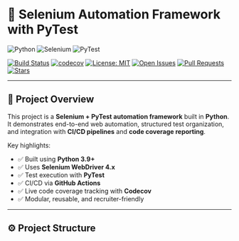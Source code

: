 # 🚀 Selenium Automation Framework with PyTest

![Python](https://img.shields.io/badge/python-3.9%2B-blue.svg)
![Selenium](https://img.shields.io/badge/selenium-4.x-green.svg)
![PyTest](https://img.shields.io/badge/pytest-automation-orange.svg)

[![Build Status](https://github.com/USERNAME/REPO_NAME/actions/workflows/ci.yml/badge.svg)](https://github.com/USERNAME/REPO_NAME/actions)
[![codecov](https://codecov.io/gh/USERNAME/REPO_NAME/branch/main/graph/badge.svg?token=YOUR_CODECOV_TOKEN)](https://codecov.io/gh/USERNAME/REPO_NAME)
[![License: MIT](https://img.shields.io/badge/License-MIT-yellow.svg)](LICENSE)
[![Open Issues](https://img.shields.io/github/issues/USERNAME/REPO_NAME)](https://github.com/USERNAME/REPO_NAME/issues)
[![Pull Requests](https://img.shields.io/github/issues-pr/USERNAME/REPO_NAME)](https://github.com/USERNAME/REPO_NAME/pulls)
[![Stars](https://img.shields.io/github/stars/USERNAME/REPO_NAME?style=social)](https://github.com/USERNAME/REPO_NAME/stargazers)

---

## 📌 Project Overview

This project is a **Selenium + PyTest automation framework** built in **Python**.  
It demonstrates end-to-end web automation, structured test organization, and integration with **CI/CD pipelines** and **code coverage reporting**.

Key highlights:
- ✅ Built using **Python 3.9+**
- ✅ Uses **Selenium WebDriver 4.x**
- ✅ Test execution with **PyTest**
- ✅ CI/CD via **GitHub Actions**
- ✅ Live code coverage tracking with **Codecov**
- ✅ Modular, reusable, and recruiter-friendly

---

## ⚙️ Project Structure

